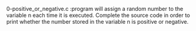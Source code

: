 0-positive_or_negative.c :program will assign a random number to the variable n each time it is executed. Complete the source code in order to print whether the number stored in the variable n is positive or negative.

